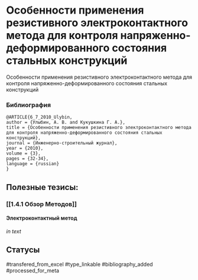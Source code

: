 # Особенности применения резистивного электроконтактного метода для контроля напряженно-деформированного состояния стальных конструкций

Особенности применения резистивного электроконтактного метода для контроля напряженно-деформированного состояния стальных конструкций

### Библиография
```
@ARTICLE{6_7_2010_Ulybin,
author = {Улыбин, А. В. and Кукушкина Г. А.},
title = {Особенности применения резистивного электроконтактного метода для контроля напряженно-деформированного состояния стальных конструкций},
journal = {Инженерно-строительный журнал},
year = {2010},
volume = {3},
pages = {32-34},
language = {russian}
}
```

## Полезные тезисы:
### [[1.4.1 Обзор Методов]]
#### Электроконтактный метод
_in text_

## Статусы
#transfered_from_excel 
#type_linkable 
#bibliography_added
#processed_for_meta
